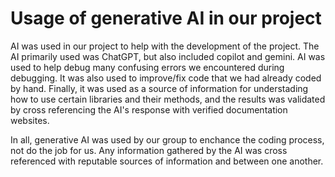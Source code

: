 # Usage of generative AI in our project

AI was used in our project to help with the development of the project.  The AI primarily used was ChatGPT, but also included copilot and gemini.  AI was used to help debug many confusing errors we encountered during debugging.  It was also used to improve/fix code that we had already coded by hand.  Finally, it was used as a source of information for understading how to use certain libraries and their methods, and the results was validated by cross referencing the AI's response with verified documentation websites.

In all, generative AI was used by our group to enchance the coding process, not do the job for us.  Any information gathered by the AI was cross referenced with reputable sources of information and between one another.
